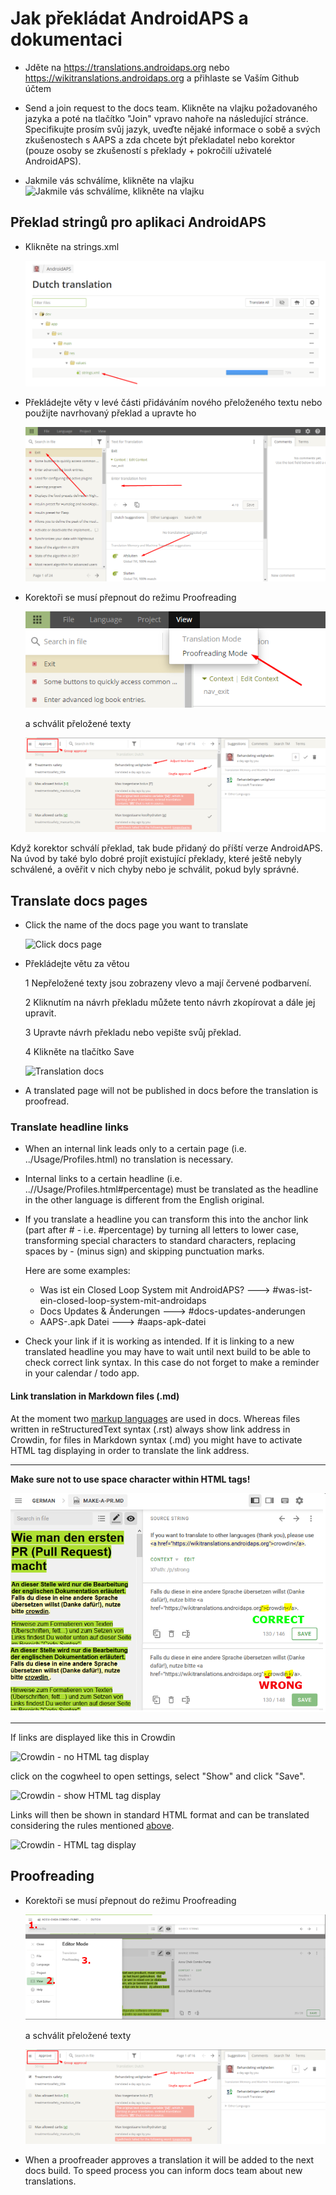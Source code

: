 # Jak překládat AndroidAPS a dokumentaci

* Jděte na <https://translations.androidaps.org> nebo <https://wikitranslations.androidaps.org> a přihlaste se Vaším Github účtem

* Send a join request to the docs team. Klikněte na vlajku požadovaného jazyka a poté na tlačítko "Join" vpravo nahoře na následující stránce. Specifikujte prosím svůj jazyk, uveďte nějaké informace o sobě a svých zkušenostech s AAPS a zda chcete být překladatel nebo korektor (pouze osoby se zkušeností s překlady + pokročilí uživatelé AndroidAPS).

* Jakmile vás schválíme, klikněte na vlajku ![Jakmile vás schválíme, klikněte na vlajku](./images/translation_flags2019.png)

## Překlad stringů pro aplikaci AndroidAPS

* Klikněte na strings.xml
    
    ![Klikněte na strings.xml](./images/translations-click-strings.png)

* Překládejte věty v levé části přidáváním nového přeloženého textu nebo použijte navrhovaný překlad a upravte ho
    
    ![Překlad aplikace](./images/translations-translate.png)

* Korektoři se musí přepnout do režimu Proofreading
    
    ![Režim korektur překladů aplikace](./images/translations-proofreading-mode.png)
    
    a schválit přeložené texty
    
    ![schválit text](./images/translations-proofreading.png)

Když korektor schválí překlad, tak bude přidaný do příští verze AndroidAPS. Na úvod by také bylo dobré projít existující překlady, které ještě nebyly schválené, a ověřit v nich chyby nebo je schválit, pokud byly správné.

## Translate docs pages

* Click the name of the docs page you want to translate
    
    ![Click docs page](./images/translation_WikiPage.png)

* Překládejte větu za větou
    
    1 Nepřeložené texty jsou zobrazeny vlevo a mají červené podbarvení.
    
    2 Kliknutím na návrh překladu můžete tento návrh zkopírovat a dále jej upravit.
    
    3 Upravte návrh překladu nebo vepište svůj překlad.
    
    4 Klikněte na tlačítko Save
    
    ![Translation docs](./images/translation_WikiTranslate.png)

* A translated page will not be published in docs before the translation is proofread.

### Translate headline links

* When an internal link leads only to a certain page (i.e. ../Usage/Profiles.html) no translation is necessary.
* Internal links to a certain headline (i.e. ..//Usage/Profiles.html#percentage) must be translated as the headline in the other language is different from the English original.
* If you translate a headline you can transform this into the anchor link (part after # - i.e. #percentage) by turning all letters to lower case, transforming special characters to standard characters, replacing spaces by - (minus sign) and skipping punctuation marks.
    
    Here are some examples:
    
    * Was ist ein Closed Loop System mit AndroidAPS? \---> #was-ist-ein-closed-loop-system-mit-androidaps
    * Docs Updates & Änderungen \---> #docs-updates-anderungen
    * AAPS-.apk Datei \---> #aaps-apk-datei

* Check your link if it is working as intended. If it is linking to a new translated headline you may have to wait until next build to be able to check correct link syntax. In this case do not forget to make a reminder in your calendar / todo app.

#### Link translation in Markdown files (.md)

At the moment two [markup languages](./make-a-PR#code-syntax) are used in docs. Whereas files written in reStructuredText syntax (.rst) always show link address in Crowdin, for files in Markdown syntax (.md) you might have to activate HTML tag displaying in order to translate the link address.

* * *

**Make sure not to use space character within HTML tags!**

![Crodwin - HTML tag without space character](./images/Crowdin_HTMLtag.png)

* * *

If links are displayed like this in Crowdin

![Crowdin - no HTML tag display](./images/CrowdinShowURL1.png)

click on the cogwheel to open settings, select "Show" and click "Save".

![Crowdin - show HTML tag display](./images/CrowdinShowURL2.png)

Links will then be shown in standard HTML format and can be translated considering the rules mentioned [above](./translations#translate-headline-links).

![Crowdin - HTML tag display](./images/CrowdinShowURL3.png)

## Proofreading

* Korektoři se musí přepnout do režimu Proofreading
    
    ![Proofreading mode docs](./images/translation_WikiProofreading.png)
    
    a schválit přeložené texty
    
    ![schválit text](./images/translations-proofreading.png)

* When a proofreader approves a translation it will be added to the next docs build. To speed process you can inform docs team about new translations.